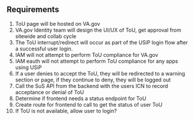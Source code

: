 ## Requirements

1. ToU page will be hosted on VA.gov
1. VA.gov Identity team will design the UI/UX of ToU, get approval from sitewide and collab cycle
1. The ToU interrupt/redirect will occur as part of the USiP login flow after a successful user login.
1. IAM will not attempt to perform ToU compliance for VA.gov
1. IAM eauth will not attempt to perform ToU compliance for any apps using USiP
1. If a user denies to accept the ToU, they will be redirected to a warning section or page, if they continue to deny, they will be logged out
1. Call the SuS API from the backend with the users ICN to record acceptance or denial of ToU
1. Determine if frontend needs a status endpoint for ToU
1. Create route for frontend to call to get the status of user ToU
1. If ToU is not available, allow user to login?

